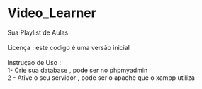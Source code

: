 # Video_Learner
Sua Playlist de Aulas 
<br>
<br>
Licença : este codigo é uma versão inicial 
<br>
<br>
Instruçao de Uso :
<br>
1- Crie sua database , pode ser no phpmyadmin
<br>
2 - Ative o seu servidor , pode ser o apache que o xampp utiliza

